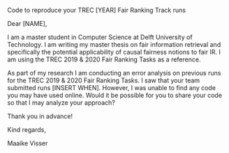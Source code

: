 Code to reproduce your TREC [YEAR] Fair Ranking Track runs

Dear [NAME],

I am a master student in Computer Science at Delft University of Technology. I am writing my master thesis on fair information retrieval and specifically the potential applicability of causal fairness notions to fair IR. I am using the TREC 2019 & 2020 Fair Ranking Tasks as a reference.  
  
As part of my research I am conducting an error analysis on previous runs for the TREC 2019 & 2020 Fair Ranking Tasks. I saw that your team submitted runs [INSERT WHEN]. However, I was unable to find any code you may have used online. Would it be possible for you to share your code so that I may analyze your approach?  
  
Thank you in advance!  
  
Kind regards,  
  
Maaike Visser